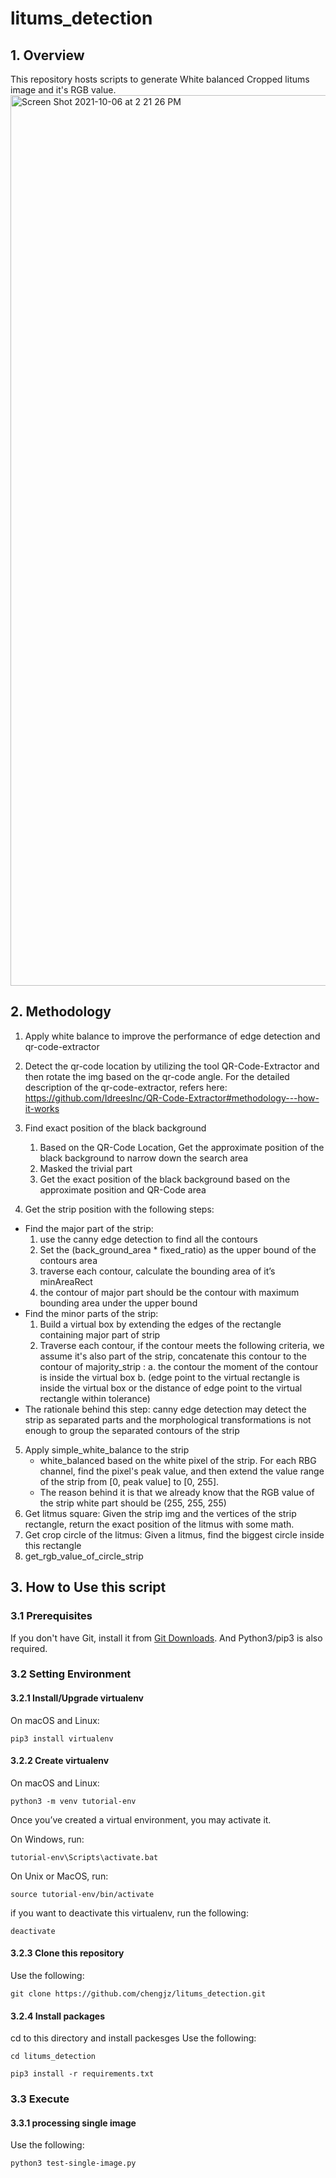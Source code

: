 # litums_detection


## 1. Overview

This repository hosts scripts to generate White balanced Cropped litums image and it's RGB value.
<img width="1425" title="overview" alt="Screen Shot 2021-10-06 at 2 21 26 PM" src="https://user-images.githubusercontent.com/36576685/136150870-4f792f41-8037-494c-84da-d67c474fd815.png">


## 2. Methodology
1. Apply white balance to improve the performance of edge detection and qr-code-extractor
2. Detect the qr-code location by utilizing the tool QR-Code-Extractor and then rotate the img based on the qr-code angle. For the detailed description of the qr-code-extractor, refers here: https://github.com/IdreesInc/QR-Code-Extractor#methodology---how-it-works 
3. Find exact position of the black background
    1. Based on the QR-Code Location, Get the approximate position of the black background to narrow down the search area
    2. Masked the trivial part
    3. Get the exact position of the black background based on the approximate position and QR-Code area

4. Get the strip position with the following steps:
* Find the major part of the strip:          
    1. use the canny edge detection to find all the contours
    2. Set the (back_ground_area * fixed_ratio) as the upper bound of the contours area
    3. traverse each contour, calculate the bounding area of it’s minAreaRect
    4. the contour of major part should be the contour with maximum bounding area under the upper bound
* Find the minor parts of the strip:
    1. Build a virtual box by extending the edges of the rectangle containing major part of strip
    2. Traverse each contour, if the contour meets the following criteria, we assume it's also part of the strip, concatenate this contour to the contour of majority_strip :
        a. the contour the moment of the contour is inside the virtual box
        b. (edge point to the virtual rectangle is inside the virtual box
        or the distance of edge point to the virtual rectangle within tolerance)
* The rationale behind this step: canny edge detection may detect the strip as separated parts and the morphological transformations is not enough to group the separated contours of the strip
5. Apply simple_white_balance to the strip
    * white_balanced based on the white pixel of the strip. For each RBG channel, find the pixel's peak value, and then extend the value range of the strip from [0, peak value] to [0, 255]. 
    * The reason behind it is that we already know that the RGB value of the strip white part should be (255, 255, 255)
6. Get litmus square: Given the strip img and the vertices of the strip rectangle, return the exact position of the litmus with some math. 
7. Get crop circle of the litmus: Given a litmus, find the biggest circle inside this rectangle
8. get_rgb_value_of_circle_strip

## 3. How to Use this script

### 3.1 Prerequisites

If you don't have Git, install it from [Git Downloads](https://git-scm.com/downloads).
And Python3/pip3 is also required.


### 3.2 Setting Environment


#### 3.2.1 Install/Upgrade virtualenv

On macOS and Linux:

```shell
pip3 install virtualenv
```

#### 3.2.2 Create virtualenv 

On macOS and Linux:

```shell
python3 -m venv tutorial-env
```
Once you’ve created a virtual environment, you may activate it.

On Windows, run:

```shell
tutorial-env\Scripts\activate.bat
```

On Unix or MacOS, run:

```shell
source tutorial-env/bin/activate
```

if you want to deactivate this virtualenv, run the following:
```shell
deactivate
```

#### 3.2.3 Clone this repository

Use the following:

```shell
git clone https://github.com/chengjz/litums_detection.git
```

#### 3.2.4 Install packages
cd to this directory and install packesges
Use the following:

```shell
cd litums_detection
```

```shell
pip3 install -r requirements.txt
```



### 3.3 Execute

#### 3.3.1 processing single image
Use the following:

```shell
python3 test-single-image.py 
```
